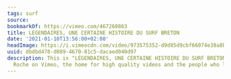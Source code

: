 ```yaml
---
tags: surf
source:
bookmarkOf: https://vimeo.com/467260863
title: LÉGENDAIRES, UNE CERTAINE HISTOIRE DU SURF BRETON
date: '2021-01-10T13:56:00+02:00'
headImage: https://i.vimeocdn.com/video/973575352-d9d85d9cbf66074e38a8b0b6c157fb11fdd6b34909caed0a75cdcb06615d03b4-d_295x166
uuid: dbdbd478-d089-4670-81c5-dacaed040d97
description: This is "LÉGENDAIRES, UNE CERTAINE HISTOIRE DU SURF BRETON" by Christian
  Roche on Vimeo, the home for high quality videos and the people who love them.
---
```


